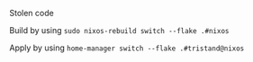 Stolen code

Build by using ```sudo nixos-rebuild switch --flake .#nixos```

Apply by using ```home-manager switch --flake .#tristand@nixos```